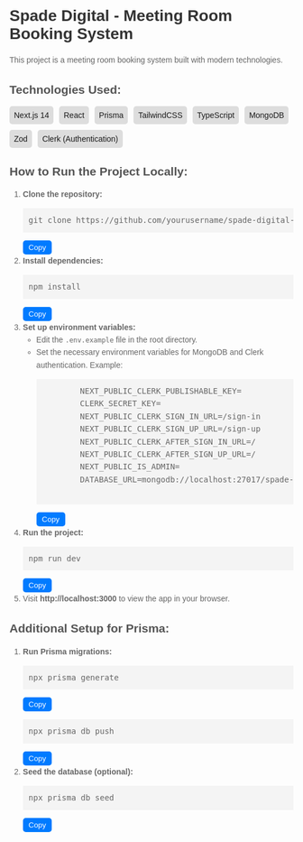 <h1 style="font-family: Arial, sans-serif; color: #333;">Spade Digital - Meeting Room Booking System</h1>
<p style="font-family: Arial, sans-serif; line-height: 1.6; color: #666;">This project is a meeting room booking system built with modern technologies.</p>

<h2 style="font-family: Arial, sans-serif; color: #555;">Technologies Used:</h2>
<div style="display: flex; flex-wrap: wrap; gap: 10px;">
  <div style="background-color: #ddd; padding: 8px; border-radius: 5px; font-family: Arial, sans-serif;">Next.js 14</div>
  <div style="background-color: #ddd; padding: 8px; border-radius: 5px; font-family: Arial, sans-serif;">React</div>
  <div style="background-color: #ddd; padding: 8px; border-radius: 5px; font-family: Arial, sans-serif;">Prisma</div>
  <div style="background-color: #ddd; padding: 8px; border-radius: 5px; font-family: Arial, sans-serif;">TailwindCSS</div>
  <div style="background-color: #ddd; padding: 8px; border-radius: 5px; font-family: Arial, sans-serif;">TypeScript</div>
  <div style="background-color: #ddd; padding: 8px; border-radius: 5px; font-family: Arial, sans-serif;">MongoDB</div>
  <div style="background-color: #ddd; padding: 8px; border-radius: 5px; font-family: Arial, sans-serif;">Zod</div>
  <div style="background-color: #ddd; padding: 8px; border-radius: 5px; font-family: Arial, sans-serif;">Clerk (Authentication)</div>
</div>

<h2 style="font-family: Arial, sans-serif; color: #555;">How to Run the Project Locally:</h2>
<ol style="font-family: Arial, sans-serif; line-height: 1.6; color: #666;">
  <li><strong>Clone the repository:</strong>
    <pre style="background-color: #f4f4f4; padding: 10px;" id="clone-repo">git clone https://github.com/yourusername/spade-digital-14.git</pre>
    <button onclick="copyToClipboard('#clone-repo')" style="background-color: #007bff; color: white; padding: 5px 10px; border: none; border-radius: 5px; cursor: pointer;">Copy</button>
  </li>
  <li><strong>Install dependencies:</strong>
    <pre style="background-color: #f4f4f4; padding: 10px;" id="install-dependencies">npm install</pre>
    <button onclick="copyToClipboard('#install-dependencies')" style="background-color: #007bff; color: white; padding: 5px 10px; border: none; border-radius: 5px; cursor: pointer;">Copy</button>
  </li>
  <li><strong>Set up environment variables:</strong>
    <ul>
      <li>Edit the <code>.env.example</code> file in the root directory.</li>
      <li>Set the necessary environment variables for MongoDB and Clerk authentication. Example:</li>
      <pre style="background-color: #f4f4f4; padding: 10px;" id="env-vars">
        NEXT_PUBLIC_CLERK_PUBLISHABLE_KEY=
        CLERK_SECRET_KEY=
        NEXT_PUBLIC_CLERK_SIGN_IN_URL=/sign-in
        NEXT_PUBLIC_CLERK_SIGN_UP_URL=/sign-up
        NEXT_PUBLIC_CLERK_AFTER_SIGN_IN_URL=/
        NEXT_PUBLIC_CLERK_AFTER_SIGN_UP_URL=/
        NEXT_PUBLIC_IS_ADMIN=
        DATABASE_URL=mongodb://localhost:27017/spade-digital
      </pre>
      <button onclick="copyToClipboard('#env-vars')" style="background-color: #007bff; color: white; padding: 5px 10px; border: none; border-radius: 5px; cursor: pointer;">Copy</button>
    </ul>
  </li>
  <li><strong>Run the project:</strong>
    <pre style="background-color: #f4f4f4; padding: 10px;" id="run-dev">npm run dev</pre>
    <button onclick="copyToClipboard('#run-dev')" style="background-color: #007bff; color: white; padding: 5px 10px; border: none; border-radius: 5px; cursor: pointer;">Copy</button>
  </li>
  <li>Visit <strong>http://localhost:3000</strong> to view the app in your browser.</li>
</ol>

<h2 style="font-family: Arial, sans-serif; color: #555;">Additional Setup for Prisma:</h2>
<ol style="font-family: Arial, sans-serif; line-height: 1.6; color: #666;">
  <li><strong>Run Prisma migrations:</strong>
    <pre style="background-color: #f4f4f4; padding: 10px;" id="prisma-generate">npx prisma generate</pre>
    <button onclick="copyToClipboard('#prisma-generate')" style="background-color: #007bff; color: white; padding: 5px 10px; border: none; border-radius: 5px; cursor: pointer;">Copy</button>
    <pre style="background-color: #f4f4f4; padding: 10px;" id="prisma-push">npx prisma db push</pre>
    <button onclick="copyToClipboard('#prisma-push')" style="background-color: #007bff; color: white; padding: 5px 10px; border: none; border-radius: 5px; cursor: pointer;">Copy</button>
  </li>
  <li><strong>Seed the database (optional):</strong>
    <pre style="background-color: #f4f4f4; padding: 10px;" id="prisma-seed">npx prisma db seed</pre>
    <button onclick="copyToClipboard('#prisma-seed')" style="background-color: #007bff; color: white; padding: 5px 10px; border: none; border-radius: 5px; cursor: pointer;">Copy</button>
  </li>
</ol>

<script>
  function copyToClipboard(elementId) {
    const copyText = document.querySelector(elementId);
    const range = document.createRange();
    range.selectNode(copyText);
    window.getSelection().addRange(range);
    document.execCommand("copy");
    window.getSelection().removeAllRanges();
    alert("Command copied to clipboard!");
  }
</script>
